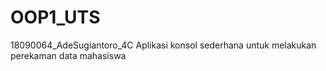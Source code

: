 # OOP1_UTS
18090064_AdeSugiantoro_4C 
Aplikasi konsol sederhana untuk melakukan perekaman data mahasiswa
